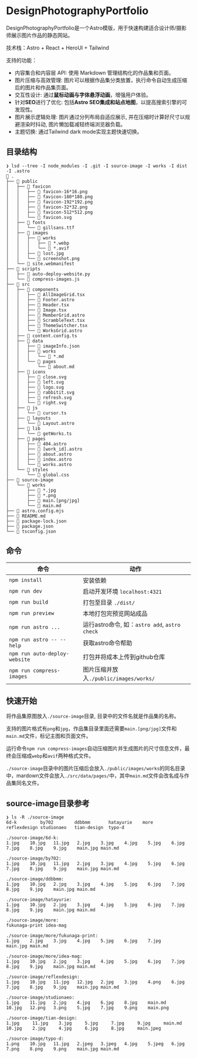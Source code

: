 # DesignPhotographyPortfolio

DesignPhotographyPortfolio是一个Astro模版，用于快速构建适合设计师/摄影师展示图片作品的静态网站。

技术栈：Astro + React + HeroUI + Tailwind

支持的功能：

* 内容集合和内容层 API: 使用 Markdown 管理结构化的作品集和页面。
* 图片压缩与高效管理: 图片可以根据作品集分类放置，执行命令自动生成压缩后的图片和作品集页面。
* 交互性设计: 通过**鼠标动画与字体悬浮动画**，增强用户体验。
* 针对**SEO**进行了优化: 包括**Astro SEO集成和站点地图**，以提高搜索引擎的可发现性。
* 图片展示逻辑处理: 图片通过分列布局自适应展示, 并在压缩时计算好尺寸以规避渲染时抖动, 图片懒加载减轻终端浏览器负载。
* 主题切换: 通过Tailwind dark mode实现主题快速切换。

## 目录结构

```text
❯ lsd --tree -I node_modules -I .git -I source-image -I works -I dist -I .astro
 .
├──  public
│   ├──  favicon
│   │   ├──  favicon-16*16.png
│   │   ├──  favicon-180*180.png
│   │   ├──  favicon-192*192.png
│   │   ├──  favicon-32*32.png
│   │   ├──  favicon-512*512.png
│   │   └──  favicon.svg
│   ├──  fonts
│   │   └──  gillsans.ttf
│   ├──  images
│   │   ├──  works
│   │   │   ├──  *.webp
│   │   │   └──  *.avif
│   │   ├──  lost.jpg
│   │   └──  screenshot.png
│   └──  site.webmanifest
├──  scripts
│   ├──  auto-deploy-website.py
│   └──  compress-images.js
├── 󱧼 src
│   ├──  components
│   │   ├──  AllImageGrid.tsx
│   │   ├──  Footer.astro
│   │   ├──  Header.tsx
│   │   ├──  Image.tsx
│   │   ├──  MemberGrid.astro
│   │   ├──  ScrambleText.tsx
│   │   ├──  ThemeSwitcher.tsx
│   │   └──  WorksGrid.astro
│   ├──  content.config.ts
│   ├──  data
│   │   ├──  imageInfo.json
│   │   ├──  works
│   │   │   └──  *.md
│   │   └──  pages
│   │       └──  about.md
│   ├──  icons
│   │   ├──  close.svg
│   │   ├──  left.svg
│   │   ├──  logo.svg
│   │   ├──  rabbitit.svg
│   │   ├──  refresh.svg
│   │   └──  right.svg
│   ├──  js
│   │   └──  cursor.ts
│   ├──  layouts
│   │   └──  Layout.astro
│   ├──  lib
│   │   └──  getWorks.ts
│   ├──  pages
│   │   ├──  404.astro
│   │   ├──  [work_id].astro
│   │   ├──  about.astro
│   │   ├──  index.astro
│   │   └──  works.astro
│   └──  styles
│       └──  global.css
├── 󱧼 source-image
│   └── 󱧼 works
│       ├──  *.jpg
│       ├──  *.png
│       ├──  main.[png/jpg]
│       └──  main.md
├──  astro.config.mjs
├──  README.md
├──  package-lock.json
├──  package.json
└──  tsconfig.json
```

## 命令

命令 | 动作
---- | ----
`npm install` | 安装依赖
`npm run dev` | 启动开发环境 `localhost:4321`
`npm run build` | 打包至目录 `./dist/`
`npm run preview` | 本地打包完预览网站成品
`npm run astro ...` | 运行astro命令, 如：`astro add`, `astro check`
`npm run astro -- --help` | 获取astro命令帮助
`npm run auto-deploy-website` | 打包并将成本上传到github仓库
`npm run compress-images` | 图片压缩并放入`./public/images/works/`

## 快速开始

将作品集原图放入`./source-image`目录, 目录中的文件名就是作品集的名称。

支持的图片格式有`png`和`jpg`，作品集目录里面还需要`main.[png/jpg]`文件和`main.md`文件，标记主图和页面文件。

运行命令`npm run compress-images`自动压缩图片并生成图片的尺寸信息文件，最终会压缩成`webp`和`avif`两种格式文件。

`./source-image`目录中的图片压缩后会放入`./public/images/works`的同名目录中，mardown文件会放入`./src/data/pages/`中，其中`main.md`文件会改名成与作品集同名文件。

## source-image目录参考

```text
❯ ls -R ./source-image
6d-k         by702        ddbbmm       hatayurie    more         reflexdesign studionaeo   tian-design  typo-d

./source-image/6d-k:
1.jpg    10.jpg   11.jpg   2.jpg    3.jpg    4.jpg    5.jpg    6.jpg    7.jpg    8.jpg    9.jpg    main.jpg main.md

./source-image/by702:
1.jpg    10.jpg   11.jpg   2.jpg    3.jpg    4.jpg    5.jpg    6.jpg    7.jpg    8.jpg    9.jpg    main.jpg main.md

./source-image/ddbbmm:
1.jpg    10.jpg   2.jpg    3.jpg    4.jpg    5.jpg    6.jpg    7.jpg    8.jpg    9.jpg    main.jpg main.md

./source-image/hatayurie:
1.jpg    10.jpg   2.jpg    3.jpg    4.jpg    5.jpg    6.jpg    7.jpg    8.jpg    9.jpg    main.jpg main.md

./source-image/more:
fukunaga-print idea-mag

./source-image/more/fukunaga-print:
1.jpg    2.jpg    3.jpg    4.jpg    5.jpg    6.jpg    7.jpg    main.jpg main.md

./source-image/more/idea-mag:
1.jpg    10.jpg   2.jpg    3.jpg    4.jpg    5.jpg    6.jpg    7.jpg    8.jpg    9.jpg    main.jpg main.md

./source-image/reflexdesign:
1.jpg    10.jpg   11.jpg   12.jpg   2.jpg    3.jpg    4.png    6.jpg    7.jpg    8.jpg    9.jpg    main.jpg main.md

./source-image/studionaeo:
1.jpg    11.jpg   2.jpg    4.jpg    6.jpg    8.jpg    main.md
10.jpg   12.png   3.png    5.jpg    7.jpg    9.png    main.png

./source-image/tian-design:
1.jpg     11.jpg    3.jpg     5.jpg     7.jpg     9.jpg     main.md
10.jpg    2.jpg     4.jpg     6.jpg     8.jpg     main.jpeg

./source-image/typo-d:
1.png    10.jpg   11.jpg   2.jpeg   3.jpeg   4.jpg    5.jpeg   6.jpg    7.png    8.png    9.png    main.jpg main.md
```
